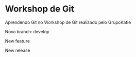 # Workshop de Git
Aprendendo Git no Workshop de Git realizado pelo GrupoKatie

Novo branch: develop

New feature

New release
